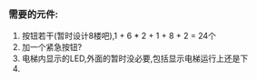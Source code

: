 ### 需要的元件:
1. 按钮若干(暂时设计8楼吧),1 + 6 * 2 + 1 + 8 + 2 = 24个
2. 加一个紧急按钮?
3. 电梯内显示的LED,外面的暂时没必要,包括显示电梯运行上还是下
4. 